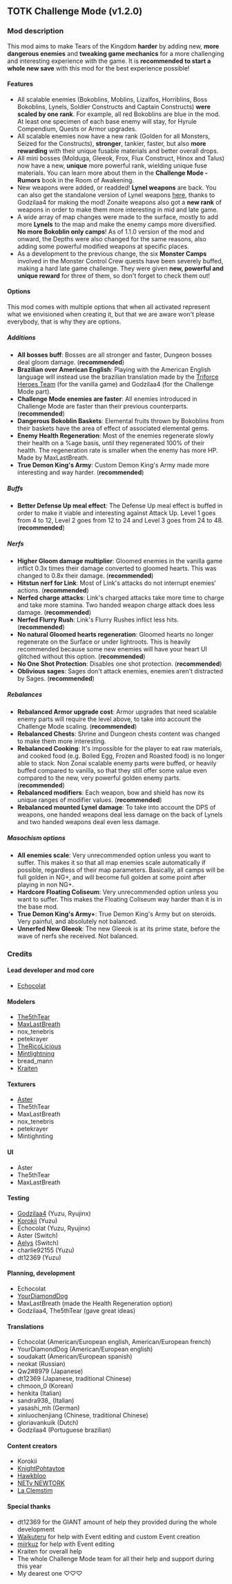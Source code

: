 ## TOTK Challenge Mode (v1.2.0)

### Mod description

This mod aims to make Tears of the Kingdom __harder__ by adding new, __more dangerous enemies__ and __tweaking game mechanics__ for a more challenging and interesting experience with the game. It is __recommended to start a whole new save__ with this mod for the best experience possible!

#### Features
- All scalable enemies (Bokoblins, Moblins, Lizalfos, Horriblins, Boss Bokoblins, Lynels, Soldier Constructs and Captain Constructs) __were scaled by one rank__. For example, all red Bokoblins are blue in the mod. At least one specimen of each base enemy will stay, for Hyrule Compendium, Quests or Armor upgrades.
- All scalable enemies now have a new rank (Golden for all Monsters, Seized for the Constructs), __stronger__, tankier, faster, but also __more rewarding__ with their unique fusable materials and better overall drops. 
- All mini bosses (Molduga, Gleeok, Frox, Flux Construct, Hinox and Talus) now have a new, __unique__ more powerful rank, wielding unique fuse materials. You can learn more about them in the __Challenge Mode - Rumors__ book in the Room of Awakening.
- New weapons were added, or readded! __Lynel weapons__ are back. You can also get the standalone version of Lynel weapons [here](https://gamebanana.com/mods/494687), thanks to Godzilaa4 for making the mod! Zonaite weapons also got a __new rank__ of weapons in order to make them more interesting in mid and late game.
- A wide array of map changes were made to the surface, mostly to add more __Lynels__ to the map and make the enemy camps more diversified. __No more Bokoblin only camps__! As of 1.1.0 version of the mod and onward, the Depths were also changed for the same reasons, also adding some powerful modified weapons at specific places.
- As a development to the previous change, the six __Monster Camps__ involved in the Monster Control Crew quests have been severely buffed, making a hard late game challenge. They were given __new, powerful and unique reward__ for three of them, so don't forget to check them out!

#### Options

This mod comes with multiple options that when all activated represent what we envisioned when creating it, but that we are aware won't please everybody, that is why they are options.

##### Additions
- **All bosses buff**: Bosses are all stronger and faster, Dungeon bosses deal gloom damage. (__recommended__)
- **Brazilian over American English**: Playing with the American English language will instead use the brazilian translation made by the [Triforce Heroes Team](https://triforce-heroes.com.br/) (for the vanilla game) and Godzilaa4 (for the Challenge Mode part).
- **Challenge Mode enemies are faster**: All enemies introduced in Challenge Mode are faster than their previous counterparts. (__recommended__)
- **Dangerous Bokoblin Baskets**: Elemental fruits thrown by Bokoblins from their baskets have the area of effect of associated elemental gems.
- **Enemy Health Regeneration**: Most of the enemies regenerate slowly their health on a %age basis, until they regenerated 100% of their health. The regeneration rate is smaller when the enemy has more HP. Made by MaxLastBreath.
- **True Demon King's Army**: Custom Demon King's Army made more interesting and way harder. (__recommended__)

##### Buffs
- **Better Defense Up meal effect**: The Defense Up meal effect is buffed in order to make it viable and interesting against Attack Up. Level 1 goes from 4 to 12, Level 2 goes from 12 to 24 and Level 3 goes from 24 to 48. (__recommended__)

##### Nerfs
- **Higher Gloom damage multiplier**: Gloomed enemies in the vanilla game inflict 0.3x times their damage converted to gloomed hearts. This was changed to 0.8x their damage. (__recommended__)
- **Hitstun nerf for Link**: Most of Link's attacks do not interrupt enemies' actions. (__recommended__)
- **Nerfed charge attacks**: Link's charged attacks take more time to charge and take more stamina. Two handed weapon charge attack does less damage. (__recommended__)
- **Nerfed Flurry Rush**: Link's Flurry Rushes inflict less hits. (__recommended__)
- **No natural Gloomed hearts regeneration**: Gloomed hearts no longer regenerate on the Surface or under lightroots. This is heavily recommended because some new enemies will have your heart UI glitched without this option. (__recommended__)
- **No One Shot Protection**: Disables one shot protection. (__recommended__)
- **Oblivious sages**: Sages don't attack enemies, enemies aren't distracted by Sages. (__recommended__)

##### Rebalances
- **Rebalanced Armor upgrade cost**: Armor upgrades that need scalable enemy parts will require the level above, to take into account the Challenge Mode scaling. (__recommended__)
- **Rebalanced Chests**: Shrine and Dungeon chests content was changed to make them more interesting.
- **Rebalanced Cooking**: It's impossible for the player to eat raw materials, and cooked food (e.g. Boiled Egg, Frozen and Roasted food) is no longer able to stack. Non Zonai scalable enemy parts were buffed, or heavily buffed compared to vanilla, so that they still offer some value even compared to the new, very powerful golden enemy parts. (__recommended__)
- **Rebalanced modifiers**: Each weapon, bow and shield has now its unique ranges of modifier values. (__recommended__)
- **Rebalanced mounted Lynel damage**: To take into account the DPS of weapons, one handed weapons deal less damage on the back of Lynels and two handed weapons deal even less damage.

##### Masochism options
- **All enemies scale**: Very unrecommended option unless you want to suffer. This makes it so that all map enemies scale automatically if possible, regardless of their map parameters. Basically, all camps will be full golden in NG+, and will become full golden at some point after playing in non NG+.
- **Hardcore Floating Coliseum**: Very unrecommended option unless you want to suffer. This makes the Floating Coliseum way harder than it is in the base mod.
- **True Demon King's Army+**: True Demon King's Army but on steroids. Very painful, and absolutely not balanced.
- **Unnerfed New Gleeok**: The new Gleeok is at its prime state, before the wave of nerfs she received. Not balanced.

### Credits

#### Lead developer and mod core
- [Echocolat](https://gamebanana.com/members/1771411)

#### Modelers
- [The5thTear](https://gamebanana.com/members/2858090)
- [MaxLastBreath](https://gamebanana.com/members/2745192)
- nox_tenebris
- petekrayer
- [TheRicoLicious](https://gamebanana.com/members/2121006)
- [Mintlightning](https://gamebanana.com/members/2153930)
- bread_mann
- [Kraiten](https://gamebanana.com/members/2343073)

#### Texturers
- [Aster](https://gamebanana.com/members/1782454)
- The5thTear
- MaxLastBreath
- nox_tenebris
- petekrayer
- Mintighnting

#### UI
- Aster
- The5thTear
- MaxLastBreath

#### Testing
- [Godzilaa4](https://gamebanana.com/members/2937126) (Yuzu, Ryujinx)
- [Korokii](https://www.youtube.com/@Korokii_) (Yuzu)
- Echocolat (Yuzu, Ryujinx)
- Aster (Switch)
- [Aelys](https://gamebanana.com/members/2043076) (Switch)
- charlie92155 (Yuzu)
- dt12369 (Yuzu)

#### Planning, development
- Echocolat
- [YourDiamondDog](https://gamebanana.com/members/2792161)
- MaxLastBreath (made the Health Regeneration option)
- Godzilaa4, The5thTear (gave great ideas)

#### Translations
- Echocolat (American/European english, American/European french)
- YourDiamondDog (American/European english)
- soudakatt (American/European spanish)
- neokat (Russian)
- Qw2#8979 (Japanese)
- dt12369 (Japanese, traditional Chinese)
- chmoon_0 (Korean)
- henkita (Italian)
- sandra938_ (Italian)
- yasashi_mh (German)
- xinluochenjiang (Chinese, traditional Chinese)
- gloriavankuik (Dutch)
- Godzilaa4 (Portuguese brazilian)

#### Content creators
- Korokii
- [KnightPohtaytoe](https://www.youtube.com/@knightpohtaytoe)
- [Hawkbloo](https://www.youtube.com/@HawkblooYT)
- [NETv NEWTORK](https://www.youtube.com/@netvnetwork8577)
- [La Clemstim](https://www.youtube.com/@LaClemstim)

#### Special thanks
- dt12369 for the GIANT amount of help they provided during the whole development
- [Waikuteru](https://gamebanana.com/members/1676542) for help with Event editing and custom Event creation
- [miirkuz](https://gamebanana.com/members/1783085) for help with Event editing
- Kraiten for overall help
- The whole Challenge Mode team for all their help and support during this year
- My dearest one ♡♡♡
